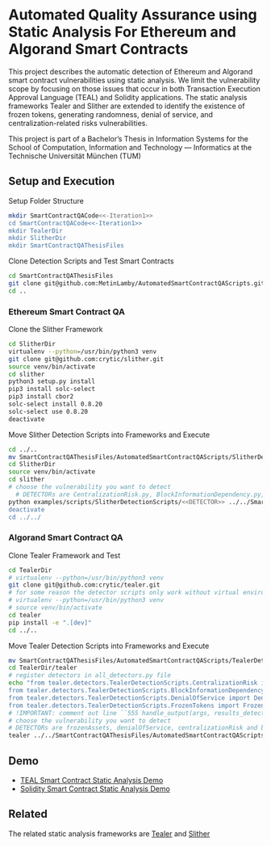 # Automated Quality Assurance using Static Analysis For Ethereum and Algorand Smart Contracts

This project describes the automatic detection of Ethereum and Algorand smart contract vulnerabilities using static analysis. We limit the vulnerability scope by focusing on those issues that occur in both Transaction Execution Approval Language (TEAL) and Solidity applications. The static analysis frameworks Tealer and Slither are extended to identify the existence of frozen tokens, generating randomness, denial of service, and centralization-related risks vulnerabilities.

This project is part of a Bachelor’s Thesis in Information Systems for the School of Computation, Information and Technology — Informatics at the Technische Universität München (TUM)
## Setup and Execution

Setup Folder Structure
```bash
mkdir SmartContractQACode<<-Iteration1>>
cd SmartContractQACode<<-Iteration1>>
mkdir TealerDir
mkdir SlitherDir
mkdir SmartContractQAThesisFiles
```

Clone Detection Scripts and Test Smart Contracts
```bash
cd SmartContractQAThesisFiles
git clone git@github.com:MetinLamby/AutomatedSmartContractQAScripts.git
cd ..
```

### Ethereum Smart Contract QA
Clone the Slither Framework
```bash
cd SlitherDir
virtualenv --python=/usr/bin/python3 venv
git clone git@github.com:crytic/slither.git
source venv/bin/activate
cd slither
python3 setup.py install
pip3 install solc-select
pip3 install cbor2
solc-select install 0.8.20
solc-select use 0.8.20
deactivate
```

Move Slither Detection Scripts into Frameworks and Execute
```bash
cd ../..  
mv SmartContractQAThesisFiles/AutomatedSmartContractQAScripts/SlitherDetectionScripts/ SlitherDir/slither/examples/scripts/
cd SlitherDir
source venv/bin/activate
cd slither
# choose the vulnerability you want to detect
  # DETECTORs are CentralizationRisk.py, BlockInformationDependency.py, DenialOfService.py, DetectorSummary.py
python examples/scripts/SlitherDetectionScripts/<<DETECTOR>> ../../SmartContractQAThesisFiles/AutomatedSmartContractQAScripts/TestSmartContracts/Solidity/experimentContract.sol
deactivate
cd ../../
```

### Algorand Smart Contract QA
Clone Tealer Framework and Test
```bash
cd TealerDir
# virtualenv --python=/usr/bin/python3 venv
git clone git@github.com:crytic/tealer.git
# for some reason the detector scripts only work without virtual environment
# virtualenv --python=/usr/bin/python3 venv
# source venv/bin/activate
cd tealer
pip install -e ".[dev]"
cd ../..
```

Move Tealer Detection Scripts into Frameworks and Execute

```bash
mv SmartContractQAThesisFiles/AutomatedSmartContractQAScripts/TealerDetectionScripts TealerDir/tealer/tealer/detectors/
cd TealerDir/tealer 
# register detectors in all_detectors.py file
echo "from tealer.detectors.TealerDetectionScripts.CentralizationRisk import CentralizationRisk
from tealer.detectors.TealerDetectionScripts.BlockInformationDependency import BlockInformationDependency
from tealer.detectors.TealerDetectionScripts.DenialOfService import DenialOfService
from tealer.detectors.TealerDetectionScripts.FrozenTokens import FrozenAssets" >> tealer/detectors/all_detectors.py
# !IMPORTANT: comment out line ``555 handle_output(args, results_detectors, _results_printers, error)'' in file tealer/tealer/__main__.py
# choose the vulnerability you want to detect
# DETECTORs are frozenAssets, denialOfService, centralizationRisk and blockInformationDependency
tealer ../../SmartContractQAThesisFiles/AutomatedSmartContractQAScripts/TestSmartContracts/TEAL/experimentContract.teal --detect <<DETECTOR>>
```
## Demo
- [TEAL Smart Contract Static Analysis Demo](https://youtu.be/AnB4bfgr-ps)
- [Solidity Smart Contract Static Analysis Demo](https://youtu.be/HJvL00_5r3s)

## Related

The related static analysis frameworks are
[Tealer](https://github.com/crytic/tealer) and 
[Slither](https://github.com/crytic/slither)

